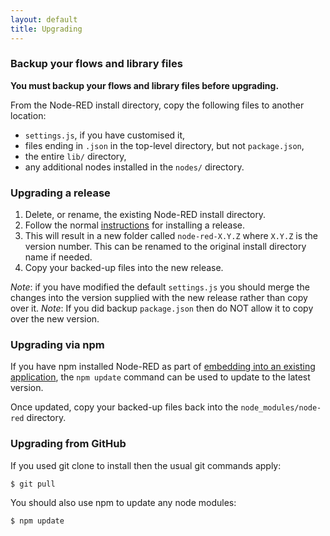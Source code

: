 ```yaml
---
layout: default
title: Upgrading
---   
```


### Backup your flows and library files

**You must backup your flows and library files before upgrading.**

From the Node-RED install directory, copy the following files to another location:

- `settings.js`, if you have customised it,
- files ending in `.json` in the top-level directory, but not `package.json`,
- the entire `lib/` directory,
- any additional nodes installed in the `nodes/` directory.


### Upgrading a release

1. Delete, or rename, the existing Node-RED install directory.
2. Follow the normal [instructions](http://nodered.org/docs/getting-started/installation.html)
   for installing a release.
3. This will result in a new folder called `node-red-X.Y.Z` where `X.Y.Z` is the
   version number. This can be renamed to the original install directory name if
   needed.
4. Copy your backed-up files into the new release.

*Note*: if you have modified the default `settings.js` you should merge the
changes into the version supplied with the new release rather than copy over it.
*Note*: If you did backup `package.json` then do NOT allow it to copy over the new version.


### Upgrading via npm

If you have npm installed Node-RED as part of [embedding into an existing
application](../embedding.html), the `npm update` command can be used to update
to the latest version.

Once updated, copy your backed-up files back into the `node_modules/node-red`
directory.

### Upgrading from GitHub

If you used git clone to install then the usual git commands apply:

    $ git pull

You should also use npm to update any node modules:

    $ npm update




